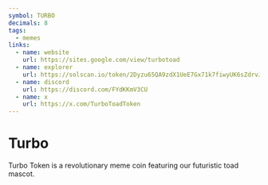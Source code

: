 ```yaml
---
symbol: TURBO
decimals: 8
tags:
  - memes
links:
  - name: website
    url: https://sites.google.com/view/turbotoad
  - name: explorer
    url: https://solscan.io/token/2Dyzu65QA9zdX1UeE7Gx71k7fiwyUK6sZdrvJ7auq5wm
  - name: discord
    url: https://discord.com/FYdKKmV3CU
  - name: x
    url: https://x.com/TurboToadToken
---
```


# Turbo

Turbo Token is a revolutionary meme coin featuring our futuristic toad mascot.
